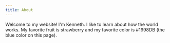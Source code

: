 ```yaml
---
title: About
---
```


Welcome to my website! I'm Kenneth. I like to learn about how the world works. My favorite fruit is strawberry and my favorite color is #1998DB (the blue color on this page).